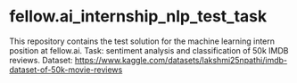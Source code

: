 # fellow.ai_internship_nlp_test_task
 This repository contains the test solution for the machine learning intern position at fellow.ai. Task: sentiment analysis and classification of 50k IMDB reviews.
 Dataset: https://www.kaggle.com/datasets/lakshmi25npathi/imdb-dataset-of-50k-movie-reviews
